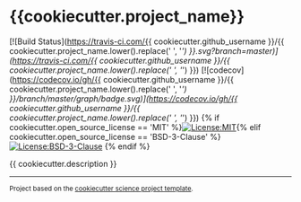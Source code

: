 {{cookiecutter.project_name}}
==============================
[![Build Status](https://travis-ci.com/{{ cookiecutter.github_username }}/{{ cookiecutter.project_name.lower().replace(' ', '_') }}.svg?branch=master)](https://travis-ci.com/{{ cookiecutter.github_username }}/{{ cookiecutter.project_name.lower().replace(' ', '_') }})
[![codecov](https://codecov.io/gh/{{ cookiecutter.github_username }}/{{ cookiecutter.project_name.lower().replace(' ', '_') }}/branch/master/graph/badge.svg)](https://codecov.io/gh/{{ cookiecutter.github_username }}/{{ cookiecutter.project_name.lower().replace(' ', '_') }})
{% if cookiecutter.open_source_license == 'MIT' %}[![License:MIT](https://img.shields.io/badge/License-MIT-lightgray.svg?style=flt-square)](https://opensource.org/licenses/MIT){% elif cookiecutter.open_source_license == 'BSD-3-Clause' %}[![License:BSD-3-Clause](https://img.shields.io/badge/License-BSD%203--Clause-lightgray.svg?style=flt-square)](https://opensource.org/licenses/BSD-3-Clause)
{% endif %}

{{ cookiecutter.description }}

--------

<p><small>Project based on the <a target="_blank" href="https://github.com/lhoupert/cookiecutter-science-project">cookiecutter science project template</a>.</small></p>
